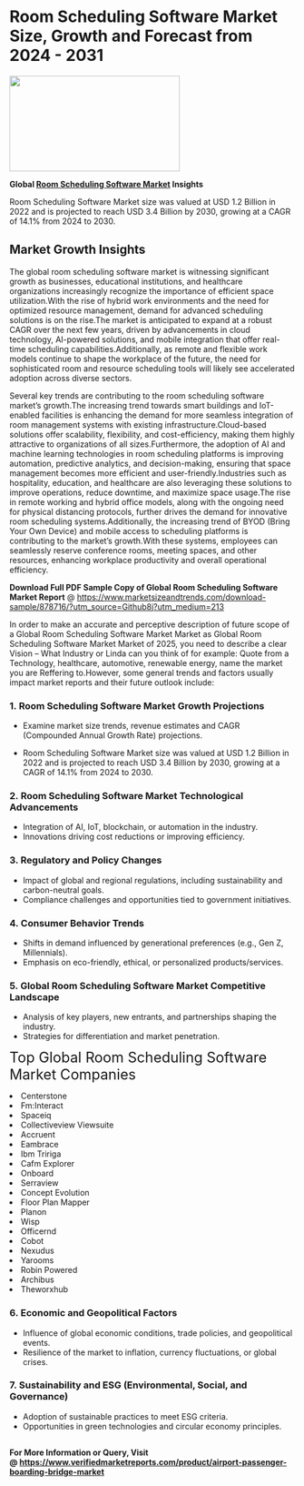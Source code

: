 <H1>Room Scheduling Software Market Size, Growth and Forecast from 2024 - 2031</H1><img class="aligncenter size-medium wp-image-584254" src="https://thirdeyenews.in/wp-content/uploads/2024/09/Global-Market-Research-300x168.jpeg" alt="" width="300" height="168" /><p><strong>Global&nbsp;<a href="https://www.marketsizeandtrends.com/download-sample/878716/?utm_source=Github8j?utm_medium=213">Room Scheduling Software Market</a> Insights</strong></p><p>Room Scheduling Software Market size was valued at USD 1.2 Billion in 2022 and is projected to reach USD 3.4 Billion by 2030, growing at a CAGR of 14.1% from 2024 to 2030.</p><p><h2>Market Growth Insights</h2> <p>The global room scheduling software market is witnessing significant growth as businesses, educational institutions, and healthcare organizations increasingly recognize the importance of efficient space utilization.With the rise of hybrid work environments and the need for optimized resource management, demand for advanced scheduling solutions is on the rise.The market is anticipated to expand at a robust CAGR over the next few years, driven by advancements in cloud technology, AI-powered solutions, and mobile integration that offer real-time scheduling capabilities.Additionally, as remote and flexible work models continue to shape the workplace of the future, the need for sophisticated room and resource scheduling tools will likely see accelerated adoption across diverse sectors.</p> <p>Several key trends are contributing to the room scheduling software market’s growth.The increasing trend towards smart buildings and IoT-enabled facilities is enhancing the demand for more seamless integration of room management systems with existing infrastructure.Cloud-based solutions offer scalability, flexibility, and cost-efficiency, making them highly attractive to organizations of all sizes.Furthermore, the adoption of AI and machine learning technologies in room scheduling platforms is improving automation, predictive analytics, and decision-making, ensuring that space management becomes more efficient and user-friendly.Industries such as hospitality, education, and healthcare are also leveraging these solutions to improve operations, reduce downtime, and maximize space usage.The rise in remote working and hybrid office models, along with the ongoing need for physical distancing protocols, further drives the demand for innovative room scheduling systems.Additionally, the increasing trend of BYOD (Bring Your Own Device) and mobile access to scheduling platforms is contributing to the market’s growth.With these systems, employees can seamlessly reserve conference rooms, meeting spaces, and other resources, enhancing workplace productivity and overall operational efficiency.</p> <p><span class=""><strong>Download Full PDF Sample Copy of Global Room Scheduling Software Market Report</strong> @ <a href="https://www.marketsizeandtrends.com/download-sample/878716/?utm_source=Github8j?utm_medium=213" target="_blank">https://www.marketsizeandtrends.com/download-sample/878716/?utm_source=Github8j?utm_medium=213</a></span></p><p>In order to make an accurate and perceptive description of future scope of a Global&nbsp;Room Scheduling Software Market Market as Global&nbsp;Room Scheduling Software Market Market of 2025, you need to describe a clear Vision &ndash; What Industry or Linda can you think of for example: Quote from a Technology, healthcare, automotive, renewable energy, name the market you are Reffering to.However, some general trends and factors usually impact market reports and their future outlook include:</p><h3>1.&nbsp;<strong>Room Scheduling Software Market Growth Projections</strong></h3><ul><li>Examine market size trends, revenue estimates and CAGR (Compounded Annual Growth Rate) projections.</li><li><p>Room Scheduling Software Market size was valued at USD 1.2 Billion in 2022 and is projected to reach USD 3.4 Billion by 2030, growing at a CAGR of 14.1% from 2024 to 2030.</p></li></ul><h3>2.&nbsp;<strong>Room Scheduling Software Market Technological Advancements</strong></h3><ul><li>Integration of AI, IoT, blockchain, or automation in the industry.</li><li>Innovations driving cost reductions or improving efficiency.</li></ul><h3>3.&nbsp;<strong>Regulatory and Policy Changes</strong></h3><ul><li>Impact of global and regional regulations, including sustainability and carbon-neutral goals.</li><li>Compliance challenges and opportunities tied to government initiatives.</li></ul><h3>4.&nbsp;<strong>Consumer Behavior Trends</strong></h3><ul><li>Shifts in demand influenced by generational preferences (e.g., Gen Z, Millennials).</li><li>Emphasis on eco-friendly, ethical, or personalized products/services.</li></ul><h3>5.&nbsp;<strong>Global Room Scheduling Software Market Competitive Landscape</strong></h3><ul><li>Analysis of key players, new entrants, and partnerships shaping the industry.</li><li>Strategies for differentiation and market penetration.</li></ul><p data-pm-slice="1 1 []"><span style="color: inherit; font-family: inherit; font-size: 25px;">Top Global Room Scheduling Software Market Companies</span></p><div class="" data-test-id=""><p><li>Centerstone</li><li> Fm:Interact</li><li> Spaceiq</li><li> Collectiveview Viewsuite</li><li> Accruent</li><li> Eambrace</li><li> Ibm Tririga</li><li> Cafm Explorer</li><li> Onboard</li><li> Serraview</li><li> Concept Evolution</li><li> Floor Plan Mapper</li><li> Planon</li><li> Wisp</li><li> Officernd</li><li> Cobot</li><li> Nexudus</li><li> Yarooms</li><li> Robin Powered</li><li> Archibus</li><li> Theworxhub</li></p></div><h3>6.&nbsp;<strong>Economic and Geopolitical Factors</strong></h3><ul><li>Influence of global economic conditions, trade policies, and geopolitical events.</li><li>Resilience of the market to inflation, currency fluctuations, or global crises.</li></ul><h3>7.&nbsp;<strong>Sustainability and ESG (Environmental, Social, and Governance)</strong></h3><ul><li>Adoption of sustainable practices to meet ESG criteria.</li><li>Opportunities in green technologies and circular economy principles.</li></ul><h2><strong style="font-size: 14px;">For More Information or Query, Visit @&nbsp;</strong><a style="background-color: #ffffff; font-size: 14px;" href="https://www.marketsizeandtrends.com/report/room-scheduling-software-market/" target="_blank">https://www.verifiedmarketreports.com/product/airport-passenger-boarding-bridge-market</a></h2>